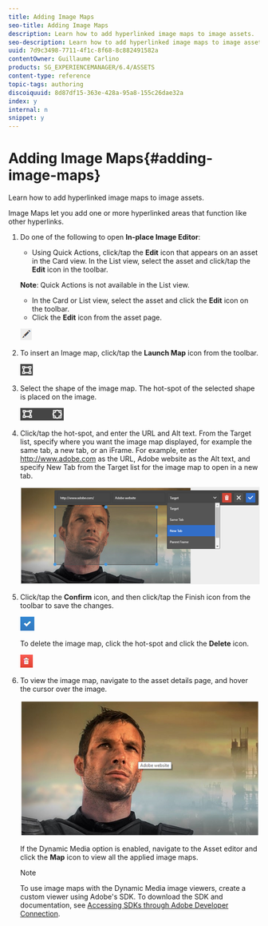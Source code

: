 ```yaml
---
title: Adding Image Maps
seo-title: Adding Image Maps
description: Learn how to add hyperlinked image maps to image assets.
seo-description: Learn how to add hyperlinked image maps to image assets.
uuid: 7d9c3498-7711-4f1c-8f68-8c882491582a
contentOwner: Guillaume Carlino
products: SG_EXPERIENCEMANAGER/6.4/ASSETS
content-type: reference
topic-tags: authoring
discoiquuid: 8d87df15-363e-428a-95a8-155c26dae32a
index: y
internal: n
snippet: y
---
```


# Adding Image Maps{#adding-image-maps}

Learn how to add hyperlinked image maps to image assets.

Image Maps let you add one or more hyperlinked areas that function like other hyperlinks.

1. Do one of the following to open **In-place Image Editor**:

    * Using Quick Actions, click/tap the **Edit** icon that appears on an asset in the Card view. In the List view, select the asset and click/tap the **Edit** icon in the toolbar.

   **Note**: Quick Actions is not available in the List view.

    * In the Card or List view, select the asset and click the **Edit** icon on the toolbar.
    * Click the **Edit** icon from the asset page.

   ![](assets/chlimage_1-434.png)

1. To insert an Image map, click/tap the **Launch Map** icon from the toolbar.

   ![](assets/chlimage_1-435.png)

1. Select the shape of the image map. The hot-spot of the selected shape is placed on the image.

   ![](assets/chlimage_1-436.png)

1. Click/tap the hot-spot, and enter the URL and Alt text. From the Target list, specify where you want the image map displayed, for example the same tab, a new tab, or an iFrame. For example, enter http://www.adobe.com as the URL, Adobe website as the Alt text, and specify New Tab from the Target list for the image map to open in a new tab.

   ![](assets/chlimage_1-437.png)

1. Click/tap the **Confirm** icon, and then click/tap the Finish icon from the toolbar to save the changes.

   ![](assets/chlimage_1-438.png)

   To delete the image map, click the hot-spot and click the **Delete** icon.

   ![](assets/chlimage_1-439.png)

1. To view the image map, navigate to the asset details page, and hover the cursor over the image.

   ![](assets/chlimage_1-440.png)

   If the Dynamic Media option is enabled, navigate to the Asset editor and click the **Map** icon to view all the applied image maps.

   >[!NOTE]
   >
   >To use image maps with the Dynamic Media image viewers, create a custom viewer using Adobe's SDK. To download the SDK and documentation, see [Accessing SDKs through Adobe Developer Connection](http://help.adobe.com/en_US/scene7/using/WSd4272150f67705c11b002eec12fcba4dee6-8000.html).

